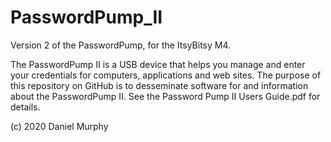 # PasswordPump_II
Version 2 of the PasswordPump, for the ItsyBitsy M4.

The PasswordPump II is a USB device that helps you manage and enter your credentials for computers, applications and web sites.  The purpose of this repository on GitHub is to desseminate software for and information about the PasswordPump II.  See the Password Pump II Users Guide.pdf for details.

(c) 2020 Daniel Murphy
